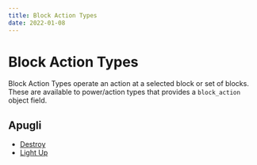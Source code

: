 ```yaml
---
title: Block Action Types
date: 2022-01-08
---
```


# Block Action Types

Block Action Types operate an action at a selected block or set of blocks. These are available to power/action types that provides a `block_action` object field.

## Apugli
- [Destroy](destroy)
- [Light Up](light_up)
